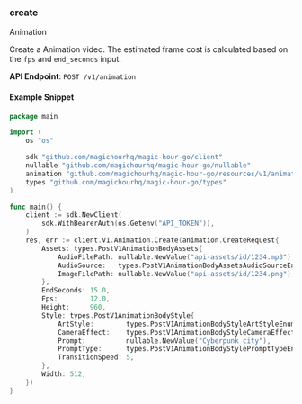 
### create <a name="create"></a>
Animation

Create a Animation video. The estimated frame cost is calculated based on the `fps` and `end_seconds` input.

**API Endpoint**: `POST /v1/animation`

#### Example Snippet

```go
package main

import (
	os "os"

	sdk "github.com/magichourhq/magic-hour-go/client"
	nullable "github.com/magichourhq/magic-hour-go/nullable"
	animation "github.com/magichourhq/magic-hour-go/resources/v1/animation"
	types "github.com/magichourhq/magic-hour-go/types"
)

func main() {
	client := sdk.NewClient(
		sdk.WithBearerAuth(os.Getenv("API_TOKEN")),
	)
	res, err := client.V1.Animation.Create(animation.CreateRequest{
		Assets: types.PostV1AnimationBodyAssets{
			AudioFilePath: nullable.NewValue("api-assets/id/1234.mp3"),
			AudioSource:   types.PostV1AnimationBodyAssetsAudioSourceEnumFile,
			ImageFilePath: nullable.NewValue("api-assets/id/1234.png"),
		},
		EndSeconds: 15.0,
		Fps:        12.0,
		Height:     960,
		Style: types.PostV1AnimationBodyStyle{
			ArtStyle:        types.PostV1AnimationBodyStyleArtStyleEnumPainterlyIllustration,
			CameraEffect:    types.PostV1AnimationBodyStyleCameraEffectEnumAccelerate,
			Prompt:          nullable.NewValue("Cyberpunk city"),
			PromptType:      types.PostV1AnimationBodyStylePromptTypeEnumAiChoose,
			TransitionSpeed: 5,
		},
		Width: 512,
	})
}

```
